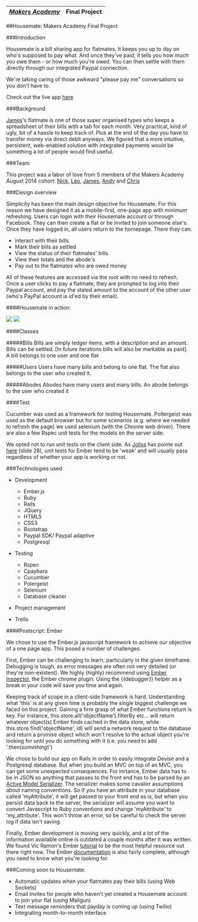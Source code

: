 | [*Makers Academy*](http://www.makersacademy.com) | Final Project |
| ------------------------------------------------ | ------ |

##Housemate: Makers Academy Final Project

###Introduction

Housemate is a bill sharing app for flatmates. It keeps you up to day on who's supposed to pay what. And once they've paid, it tells you how much you owe them - or how much you're owed. You can then settle with them directly through our integrated Paypal connection. 

We're taking caring of those awkward "please pay me" conversations so you don't have to.

Check out the live app [here](http://myhousemate.herokuapp.com/)

###Background

[James](https://github.com/Jrmcneil)'s flatmate is one of those super organised types who keeps a spreadsheet of their bills with a tab for each month. Very practical, kind of ugly, bit of a hassle to keep track of. Plus at the end of the day you have to transfer money via direct debit anyways. We figured that a more intuitive, persistent, web-enabled solution with integrated payments would be something a lot of people would find useful.

###Team

This project was a labor of love from 5 members of the Makers Academy August 2014 cohort: [Nick](https://github.com/Nickrhys), [Leo](https://github.com/leopoldkwok), [James](https://github.com/Jrmcneil), [Andy](https://github.com/Andy010) and [Chris](https://github.com/flickoid)

###Design overview

Simplicity has been the main design objective for Housemate. For this reason we have designed it as a mobile-first, one-page app with minimum refreshing. Users can login with their Housemate account or through Facebook. They can then create a flat or be invited to join someone else's. Once they have logged in, all users return to the homepage. There they can:
+ interact with their bills
+ Mark their bills as settled
+ View the status of their flatmates' bills
+ View their totals and the abode's
+ Pay out to the flatmates who are owed money

All of these features are accessed via the root with no need to refresh. Once a user clicks to pay a flatmate, they are prompted to log into their Paypal account, and pay the stated amount to the account of the other user (who's PayPal account is id'ed by their email).

####Housemate in action:

![](https://github.com/Jrmcneil/housemate/blob/master/public/screenshots/Screenshot%202014-11-04%2017.45.51.png) ![](https://github.com/Jrmcneil/housemate/blob/master/public/screenshots/Screenshot%202014-11-04%2017.45.40.png) 

####Classes

#####Bills
Bills are simply ledger items, with a description and an amount. Bills can be settled. [In future iterations bills will also be markable as paid]. A bill belongs to one user and one flat

#####Users
Users have many bills and belong to one flat. The flat also belongs to the user who created it.

#####Abodes
Abodes have many users and many bills. An abode belongs to the user who created it

####Test

Cucumber was used as a framework for testing Housemate. Poltergeist was used as the default browser but for some scenarios (e.g. where we needed to refresh the page) we used selenium (with the Chrome web driver). There are also a few Rspec unit tests for the models on the server side. 

We opted not to run unit tests on the client side. As [Joliss](https://github.com/joliss) has pointe out [here](http://www.slideshare.net/jo_liss/testing-ember-apps) (slide 28), unit tests for Ember tend to be 'weak' and will usually pass regardless of whether your app is working or not. 

###Technologies used

* Development
  * Ember.js
  * Ruby
  * Rails
  * JQuery
  * HTML5
  * CSS3
  * Bootstrap
  * Paypal SDK/ Paypal adaptive
  * Postgresql
  
* Testing
  * Rspec
  * Cpaybara
  * Cucumber
  * Polergeist
  * Selenium
  * Database cleaner

* Project management
 * Trello 


####Postscript: Ember

We chose to use the Ember.js javascript framework to achieve our objective of a one page app. This posed a number of challenges. 

First, Ember can be challenging to learn, particularly in the given timeframe. Debugging is tough, as error messages are often not very detailed (or they're non-existent). We highly (highly) recommend using [Ember Inspector](https://chrome.google.com/webstore/detail/ember-inspector/bmdblncegkenkacieihfhpjfppoconhi?hl=en), the Ember chrome plugin. Using the {{debugger}} helper as a break in your code will save you time and again. 

Keeping track of scope in a client-side framework is hard. Understanding what 'this' is at any given time is probably the single biggest challenge we faced on this project. Gaining a firm grasp of what Ember functions return is key. For instance,  this.store.all('objectName').filterBy etc... will return whatever object(s) Ember finds cached in the data store, while this.store.find('objectName', id) will send a network request to the database and return a promise object which won't resolve to the actual object you're looking for until you do something with it (i.e. you need to add '.then(*something*)')

We chose to build our app on Rails in order to easily integrate Devise and a Postgresql database. But when you build an MVC on top of an MVC, you can get some unexpected consequences. For inrtance, Ember data has to be in JSON so anything that passes to the front end has to be parsed by an [Active Model Serializer](http://api.rubyonrails.org/classes/ActiveModel/Serializers/JSON.html). The serializer makes some cavalier assumptions about naming conventions. So if you have an attribute in your database called 'myAttribute', it will get passed to your front end as is, but when you persist data back to the server, the serializer will assume you want to convert Javascript to Ruby conventions and change 'myAttribute' to 'my_attribute'. This won't throw an error, so be careful to check the server log if data isn't saving. 

Finally, Ember development is moving very quickly, and a lot of the information available online is outdated a couple months after it was written. We found Vic Ramon's Ember [tutorial](http://ember.vicramon.com/) to be the most helpful resource out there right now. The Ember [documentation](http://emberjs.com/guides/) is also fairly complete, although you need to know what you're looking for.



###Coming soon to Housemate:
* Automatic updates when your flatmates pay their bills (using Web Sockets)
* Email invites for people who haven't yet created a Housemate account to join your flat (using Mailgun)
* Text message reminders that payday is coming up (using Twilio)
* Integrating month-to-month interface



